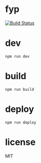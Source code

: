 # fyp
[![Build Status](https://travis-ci.com/zaccolley/fyp.svg?token=zCabjGsCLsxCRsw98yfZ&branch=master)](https://travis-ci.com/zaccolley/fyp)

# dev

```
npm run dev
```

# build

```
npm run build
```

# deploy

```
npm run deploy
```

# license

MIT
